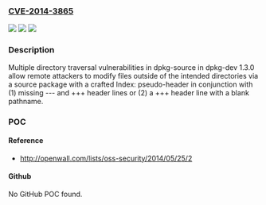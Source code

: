 ### [CVE-2014-3865](https://cve.mitre.org/cgi-bin/cvename.cgi?name=CVE-2014-3865)
![](https://img.shields.io/static/v1?label=Product&message=n%2Fa&color=blue)
![](https://img.shields.io/static/v1?label=Version&message=n%2Fa&color=blue)
![](https://img.shields.io/static/v1?label=Vulnerability&message=n%2Fa&color=brighgreen)

### Description

Multiple directory traversal vulnerabilities in dpkg-source in dpkg-dev 1.3.0 allow remote attackers to modify files outside of the intended directories via a source package with a crafted Index: pseudo-header in conjunction with (1) missing --- and +++ header lines or (2) a +++ header line with a blank pathname.

### POC

#### Reference
- http://openwall.com/lists/oss-security/2014/05/25/2

#### Github
No GitHub POC found.

